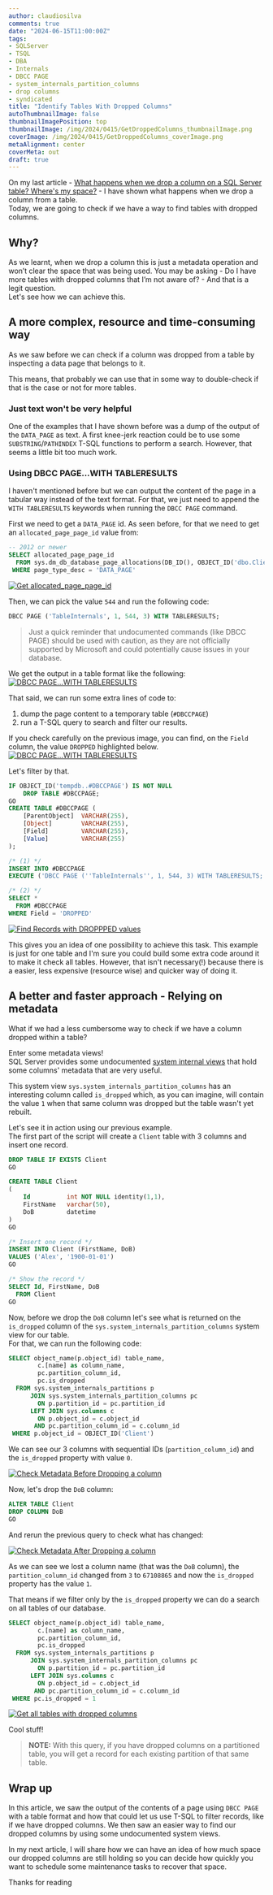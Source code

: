 ```yaml
---
author: claudiosilva
comments: true
date: "2024-06-15T11:00:00Z"
tags:
- SQLServer
- TSQL
- DBA
- Internals
- DBCC PAGE
- system_internals_partition_columns
- drop columns
- syndicated
title: "Identify Tables With Dropped Columns"
autoThumbnailImage: false
thumbnailImagePosition: top
thumbnailImage: /img/2024/0415/GetDroppedColumns_thumbnailImage.png
coverImage: /img/2024/0415/GetDroppedColumns_coverImage.png
metaAlignment: center
coverMeta: out
draft: true
---
```


On my last article - [What happens when we drop a column on a SQL Server table? Where's my space?](https://www.sqlservercentral.com/articles/what-happens-when-we-drop-a-column-on-a-sql-server-table-wheres-my-space) - I have shown what happens when we drop a column from a table.  
Today, we are going to check if we have a way to find tables with dropped columns.

## Why?
As we learnt, when we drop a column this is just a metadata operation and won’t clear the space that was being used. You may be asking - Do I have more tables with dropped columns that I’m not aware of? - And that is a legit question.  
Let's see how we can achieve this.

## A more complex, resource and time-consuming way
As we saw before we can check if a column was dropped from a table by inspecting a data page that belongs to it.  

This means, that probably we can use that in some way to double-check if that is the case or not for more tables.

### Just text won't be very helpful
One of the examples that I have shown before was a dump of the output of the `DATA_PAGE` as text. A first knee-jerk reaction could be to use some `SUBSTRING`/`PATHINDEX` T-SQL functions to perform a search. However, that seems a little bit too much work.

### Using DBCC PAGE...WITH TABLERESULTS
I haven't mentioned before but we can output the content of the page in a tabular way instead of the text format. For that, we just need to append the `WITH TABLERESULTS` keywords when running the `DBCC PAGE` command.  

First we need to get a `DATA_PAGE` id. As seen before, for that we need to get an `allocated_page_page_id` value from:
``` SQL
-- 2012 or newer
SELECT allocated_page_page_id
  FROM sys.dm_db_database_page_allocations(DB_ID(), OBJECT_ID('dbo.Client'), NULL, NULL, 'DETAILED')
 WHERE page_type_desc = 'DATA_PAGE'
```

[![Get allocated_page_page_id](/img/2024/0415/GetDroppedColumns_Get_allocated_page_page_id_from_sys_dm_db_database_page_allocations.png)](/img/2024/0415/GetDroppedColumns_Get_allocated_page_page_id_from_sys_dm_db_database_page_allocations.png)

Then, we can pick the value `544` and run the following code:  
``` sql
DBCC PAGE ('TableInternals', 1, 544, 3) WITH TABLERESULTS;
```

> Just a quick reminder that undocumented commands (like DBCC PAGE) should be used with caution, as they are not officially supported by Microsoft and could potentially cause issues in your database.

We get the output in a table format like the following:  
[![DBCC PAGE...WITH TABLERESULTS](/img/2024/0415/GetDroppedColumns_DBCC_PAGE_WITH_TABLERESULTS.png)](/img/2024/0415/GetDroppedColumns_DBCC_PAGE_WITH_TABLERESULTS.png)

That said, we can run some extra lines of code to:
1. dump the page content to a temporary table (`#DBCCPAGE`) 
2. run a T-SQL query to search and filter our results.  

If you check carefully on the previous image, you can find, on the `Field` column, the value `DROPPED` highlighted below. 
[![DBCC PAGE...WITH TABLERESULTS](/img/2024/0415/GetDroppedColumns_DROPPED_NULL.png)](/img/2024/0415/GetDroppedColumns_DROPPED_NULL.png)

Let's filter by that.


``` sql
IF OBJECT_ID('tempdb..#DBCCPAGE') IS NOT NULL 
	DROP TABLE #DBCCPAGE;
GO
CREATE TABLE #DBCCPAGE (
    [ParentObject]  VARCHAR(255),
    [Object]        VARCHAR(255),
    [Field]         VARCHAR(255),
    [Value]         VARCHAR(255)
);

/* (1) */
INSERT INTO #DBCCPAGE
EXECUTE ('DBCC PAGE (''TableInternals'', 1, 544, 3) WITH TABLERESULTS;');

/* (2) */
SELECT *
  FROM #DBCCPAGE
WHERE Field = 'DROPPED'
```

[![Find Records with DROPPPED values](/img/2024/0415/GetDroppedColumns_Find_Records_DROPPED_NULL.png)](/img/2024/0415/GetDroppedColumns_Find_Records_DROPPED_NULL.png)


This gives you an idea of one possibility to achieve this task. This example is just for one table and I'm sure you could build some extra code around it to make it check all tables.
However, that isn't necessary(!) because there is a easier, less expensive (resource wise) and quicker way of doing it.


## A better and faster approach - Relying on metadata
What if we had a less cumbersome way to check if we have a column dropped within a table?

Enter some metadata views!  
SQL Server provides some undocumented [system internal views](https://learn.microsoft.com/en-us/previous-versions/sql/sql-server-2008-r2/ms189600(v=sql.105)?redirectedfrom=MSDN) that hold some columns' metadata that are very useful.

This system view `sys.system_internals_partition_columns` has an interesting column called `is_dropped` which, as you can imagine, will contain the value `1` when that same column was dropped but the table wasn't yet rebuilt.

Let's see it in action using our previous example.  
The first part of the script will create a `Client` table with 3 columns and insert one record.

``` sql
DROP TABLE IF EXISTS Client
GO

CREATE TABLE Client
(
	Id			int NOT NULL identity(1,1),
	FirstName	varchar(50),
	DoB			datetime
)
GO

/* Insert one record */
INSERT INTO Client (FirstName, DoB)
VALUES ('Alex', '1900-01-01')
GO

/* Show the record */
SELECT Id, FirstName, DoB
  FROM Client
GO
```

Now, before we drop the `DoB` column let's see what is returned on the `is_dropped` column of the `sys.system_internals_partition_columns` system view for our table.  
For that, we can run the following code:  
``` sql
SELECT object_name(p.object_id) table_name,
		c.[name] as column_name,
    	pc.partition_column_id,
		pc.is_dropped
  FROM sys.system_internals_partitions p
	  JOIN sys.system_internals_partition_columns pc
	    ON p.partition_id = pc.partition_id
	  LEFT JOIN sys.columns c
  	    ON p.object_id = c.object_id
	   AND pc.partition_column_id = c.column_id
 WHERE p.object_id = OBJECT_ID('Client')
```

We can see our 3 columns with sequential IDs (`partition_column_id`) and the `is_dropped` property with value `0`.

[![Check Metadata Before Dropping a column](/img/2024/0415/GetDroppedColumns_Metadata_Before_Drop.png)](/img/2024/0415/GetDroppedColumns_Metadata_Before_Drop.png)

Now, let's drop the `DoB` column:
``` SQL
ALTER TABLE Client
DROP COLUMN DoB
GO
```

And rerun the previous query to check what has changed:  

[![Check Metadata After Dropping a column](/img/2024/0415/GetDroppedColumns_Metadata_After_Drop.png)](/img/2024/0415/GetDroppedColumns_Metadata_After_Drop.png)

As we can see we lost a column name (that was the `DoB` column), the `partition_column_id` changed from `3` to `67108865` and now the `is_dropped` property has the value `1`.

That means if we filter only by the `is_dropped` property we can do a search on all tables of our database.  
``` sql
SELECT object_name(p.object_id) table_name,
		c.[name] as column_name,
    	pc.partition_column_id,
		pc.is_dropped
  FROM sys.system_internals_partitions p
	  JOIN sys.system_internals_partition_columns pc
	    ON p.partition_id = pc.partition_id
	  LEFT JOIN sys.columns c
  	    ON p.object_id = c.object_id
	   AND pc.partition_column_id = c.column_id
 WHERE pc.is_dropped = 1
```

[![Get all tables with dropped columns](/img/2024/0415/GetDroppedColumns_Metadata_All_is_dropped_columns.png)](/img/2024/0415/GetDroppedColumns_Metadata_All_is_dropped_columns.png)

Cool stuff!

>**NOTE:**  With this query, if you have dropped columns on a partitioned table, you will get a record for each existing partition of that same table.

## Wrap up
In this article, we saw the output of the contents of a page using `DBCC PAGE` with a table format and how that could let us use T-SQL to filter records, like if we have dropped columns. 
We then saw an easier way to find our dropped columns by using some undocumented system views.

In my next article, I will share how we can have an idea of how much space our dropped columns are still holding so you can decide how quickly you want to schedule some maintenance tasks to recover that space.

Thanks for reading

